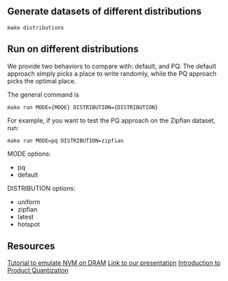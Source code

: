 ## Generate datasets of different distributions
```
make distributions
```

## Run on different distributions
We provide two behaviors to compare with: default, and PQ.
The default approach simply picks a place to write randomly, while the PQ approach picks the optimal place.

The general command is
```
make run MODE={MODE} DISTRIBUTION={DISTRIBUTION}
```
For example, if you want to test the PQ approach on the Zipfian dataset, run:
```
make run MODE=pq DISTRIBUTION=zipfian
```
MODE options:
* pq
* default

DISTRIBUTION options:
* uniform
* zipfian
* latest
* hotspot

## Resources
[Tutorial to emulate NVM on DRAM](https://docs.pmem.io/persistent-memory/getting-started-guide/creating-development-environments/linux-environments/linux-memmap)
[Link to our presentation](https://www.canva.com/design/DAGWlymamH4/bNsZgnY8LqdD13K2v9_28Q/edit?utm_content=DAGWlymamH4&utm_campaign=designshare&utm_medium=link2&utm_source=sharebutton)
[Introduction to Product Quantization](https://www.pinecone.io/learn/series/faiss/product-quantization/)